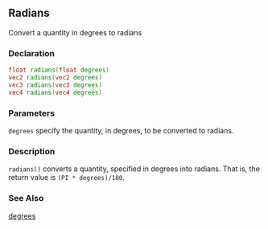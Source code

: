 ## Radians
Convert a quantity in degrees to radians

### Declaration
```glsl
float radians(float degrees)  
vec2 radians(vec2 degrees)  
vec3 radians(vec3 degrees)  
vec4 radians(vec4 degrees)
```

### Parameters
```degrees``` specify the quantity, in degrees, to be converted to radians.

### Description
```radians()``` converts a quantity, specified in degrees into radians. That is, the return value is ```(PI * degrees)/180```.

### See Also
[degrees](/glossary/?search=degrees)
